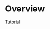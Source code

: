 # Overview
[Tutorial](https://viblo.asia/p/tim-hieu-cicd-voi-circleci-docker-Eb85oOBO52G#_1-tao-react-app-demo-3)